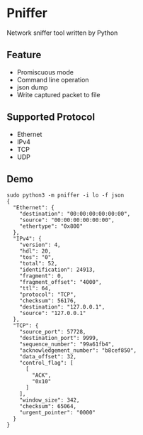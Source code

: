 # Pniffer
Network sniffer tool written by Python

## Feature
- Promiscuous mode
- Command line operation
- json dump
- Write captured packet to file

## Supported Protocol
- Ethernet
- IPv4
- TCP
- UDP

## Demo

```
sudo python3 -m pniffer -i lo -f json
{
  "Ethernet": {
    "destination": "00:00:00:00:00:00",
    "source": "00:00:00:00:00:00",
    "ethertype": "0x800"
  },
  "IPv4": {
    "version": 4,
    "hdl": 20,
    "tos": "0",
    "total": 52,
    "identification": 24913,
    "fragment": 0,
    "fragment_offset": "4000",
    "ttl": 64,
    "protocol": "TCP",
    "checksum": 56176,
    "destination": "127.0.0.1",
    "source": "127.0.0.1"
  },
  "TCP": {
    "source_port": 57728,
    "destination_port": 9999,
    "sequence_number": "99a61fb4",
    "acknowledgement_number": "b8cef850",
    "data_offset": 32,
    "control_flag": [
      [
        "ACK",
        "0x10"
      ]
    ],
    "window_size": 342,
    "checksum": 65064,
    "urgent_pointer": "0000"
  }
}
```

